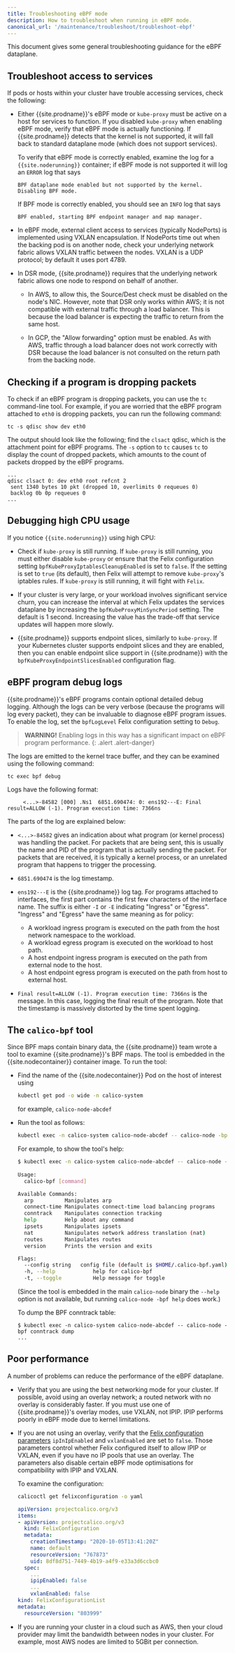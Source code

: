 ```yaml
---
title: Troubleshooting eBPF mode
description: How to troubleshoot when running in eBPF mode. 
canonical_url: '/maintenance/troubleshoot/troubleshoot-ebpf'
---
```


This document gives some general troubleshooting guidance for the eBPF dataplane.

## Troubleshoot access to services

If pods or hosts within your cluster have trouble accessing services, check the following:

* Either {{site.prodname}}'s eBPF mode or `kube-proxy` must be active on a host for services to function.  If you
  disabled `kube-proxy` when enabling  eBPF mode, verify that eBPF mode is actually functioning.  If {{site.prodname}}
  detects that the kernel is not supported, it will fall back to standard dataplane mode (which does not support 
  services).
  
  To verify that eBPF mode is correctly enabled, examine the log for a `{{site.noderunning}}` container; if
  eBPF mode is not supported it will log an `ERROR` log that says 
  
      BPF dataplane mode enabled but not supported by the kernel.  Disabling BPF mode.
      
  If BPF mode is correctly enabled, you should see an `INFO` log that says
  
      BPF enabled, starting BPF endpoint manager and map manager.
      
* In eBPF mode, external client access to services (typically NodePorts) is implemented using VXLAN encapsulation.
  If NodePorts time out when the backing pod is on another node, check your underlying network fabric allows
  VXLAN traffic between the nodes.  VXLAN is a UDP protocol; by default it uses port 4789.
  
* In DSR mode, {{site.prodname}} requires that the underlying network fabric allows one node to respond on behalf of
  another.
  
    * In AWS, to allow this, the Source/Dest check must be disabled on the node's NIC.  However, note that DSR only
      works within AWS; it is not compatible with external traffic through a load balancer.  This is because the load 
      balancer is expecting the traffic to return from the same host.
    
    * In GCP, the "Allow forwarding" option must be enabled. As with AWS, traffic through a load balancer does not
      work correctly with DSR because the load balancer is not consulted on the return path from the backing node.
      
## Checking if a program is dropping packets

To check if an eBPF program is dropping packets, you can use the `tc` command-line tool.  For example, if you
are worried that the eBPF program attached to `eth0` is dropping packets, you can run the following command:

```
tc -s qdisc show dev eth0
``` 
The output should look like the following; find the `clsact` qdisc, which is the attachment point for eBPF programs.
The `-s` option to `tc` causes `tc` to display the count of dropped packets, which amounts to the count of packets 
dropped by the eBPF programs. 
```
...
qdisc clsact 0: dev eth0 root refcnt 2 
 sent 1340 bytes 10 pkt (dropped 10, overlimits 0 requeues 0) 
 backlog 0b 0p requeues 0
...
```

## Debugging high CPU usage

If you notice `{{site.noderunning}}` using high CPU:

* Check if `kube-proxy` is still running.  If `kube-proxy` is still running, you must either disable `kube-proxy` or
  ensure that the Felix configuration setting `bpfKubeProxyIptablesCleanupEnabled` is set to `false`.  If the setting
  is set to `true` (its default), then Felix will attempt to remove `kube-proxy`'s iptables rules.  If `kube-proxy` is
  still running, it will fight with `Felix`.
  
* If your cluster is very large, or your workload involves significant service churn, you can increase the interval
  at which Felix updates the services dataplane by increasing the `bpfKubeProxyMinSyncPeriod` setting. The default is
  1 second.  Increasing the value has the trade-off that service updates will happen more slowly.
  
* {{site.prodname}} supports endpoint slices, similarly to `kube-proxy`.  If your Kubernetes cluster supports endpoint
  slices and they are enabled, then you can enable endpoint slice support in {{site.prodname}} with the 
  `bpfKubeProxyEndpointSlicesEnabled` configuration flag.
  
## eBPF program debug logs

{{site.prodname}}'s eBPF programs contain optional detailed debug logging.  Although the logs can be very verbose (because
the programs will log every packet), they can be invaluable to diagnose eBPF program issues.  To enable the log, set the 
`bpfLogLevel` Felix configuration setting to `Debug`.  

 >**WARNING!** Enabling logs in this way has a significant impact on eBPF program performance.
{: .alert .alert-danger}

The logs are emitted to the kernel trace buffer, and they can be examined using the following command:
```
tc exec bpf debug
```
Logs have the following format:
```
     <...>-84582 [000] .Ns1  6851.690474: 0: ens192---E: Final result=ALLOW (-1). Program execution time: 7366ns
```

The parts of the log are explained below:

* `<...>-84582` gives an indication about what program (or kernel process) was handling the 
  packet.  For packets that are being sent, this is usually the name and PID of the program that is actually sending 
  the packet.  For packets that are received, it is typically a kernel process, or an unrelated program that happens to
  trigger the processing.
  
* `6851.690474` is the log timestamp.

* `ens192---E` is the {{site.prodname}} log tag. For programs attached to interfaces, the first part contains the 
  first few characters of the interface name.  The suffix is either `-I` or `-E` indicating "Ingress" or "Egress".
  "Ingress" and "Egress" have the same meaning as for policy:
  
    * A workload ingress program is executed on the path from the host network namespace to the workload.
    * A workload egress program is executed on the workload to host path.
    * A host endpoint ingress program is executed on the path from external node to the host.
    * A host endpoint egress program is executed on the path from host to external host.  
    
* `Final result=ALLOW (-1). Program execution time: 7366ns` is the message.  In this case, logging the final result of 
  the program.  Note that the timestamp is massively distorted by the time spent logging.

## The `calico-bpf` tool

Since BPF maps contain binary data, the {{site.prodname}} team wrote a tool to examine {{site.prodname}}'s BPF maps.
The tool is embedded in the {{site.nodecontainer}} container image. To run the tool:

* Find the name of the {{site.nodecontainer}} Pod on the host of interest using
  ```bash
  kubectl get pod -o wide -n calico-system
  ```
  for example, `calico-node-abcdef`

* Run the tool as follows:
  ```bash
  kubectl exec -n calico-system calico-node-abcdef -- calico-node -bpf ...
  ```
  For example, to show the tool's help:
  ```bash
  $ kubectl exec -n calico-system calico-node-abcdef -- calico-node -bpf help
   
  Usage:
    calico-bpf [command]
  
  Available Commands:
    arp          Manipulates arp
    connect-time Manipulates connect-time load balancing programs
    conntrack    Manipulates connection tracking
    help         Help about any command
    ipsets       Manipulates ipsets
    nat          Nanipulates network address translation (nat)
    routes       Manipulates routes
    version      Prints the version and exits
  
  Flags:
    --config string   config file (default is $HOME/.calico-bpf.yaml)
    -h, --help            help for calico-bpf
    -t, --toggle          Help message for toggle
  ```
  (Since the tool is embedded in the main `calico-node` binary the `--help` option is not available, but running
  `calico-node -bpf help` does work.)

  To dump the BPF conntrack table:
  ```
  $ kubectl exec -n calico-system calico-node-abcdef -- calico-node -bpf conntrack dump
  ...
  ```

## Poor performance

A number of problems can reduce the performance of the eBPF dataplane.

* Verify that you are using the best networking mode for your cluster.  If possible, avoid using an overlay network;
  a routed network with no overlay is considerably faster. If you must use one of {{site.prodname}}'s overlay modes, 
  use VXLAN, not IPIP.  IPIP performs poorly in eBPF mode due to kernel limitations.
  
* If you are not using an overlay, verify that the [Felix configuration parameters](../../reference/felix/configuration) 
  `ipInIpEnabled` and `vxlanEnabled` are set to `false`.  Those parameters control whether Felix configured itself to 
  allow IPIP or VXLAN, even if you have no IP pools that use an overlay.  The parameters also disable certain eBPF 
  mode optimisations for compatibility with IPIP and VXLAN.
  
  To examine the configuration:
  ```bash
  calicoctl get felixconfiguration -o yaml
  ```
  
  ```yaml
  apiVersion: projectcalico.org/v3
  items:
  - apiVersion: projectcalico.org/v3
    kind: FelixConfiguration
    metadata:
      creationTimestamp: "2020-10-05T13:41:20Z"
      name: default
      resourceVersion: "767873"
      uid: 8df8d751-7449-4b19-a4f9-e33a3d6ccbc0
    spec:
      ...
      ipipEnabled: false
      ...
      vxlanEnabled: false
  kind: FelixConfigurationList
  metadata:
    resourceVersion: "803999"
  ```

* If you are running your cluster in a cloud such as AWS, then your cloud provider may limit the bandwidth between
  nodes in your cluster.  For example, most AWS nodes are limited to 5GBit per connection.

